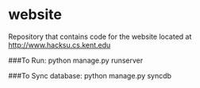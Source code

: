 website
=======

Repository that contains code for the website located at http://www.hacksu.cs.kent.edu

###To Run:
python manage.py runserver

###To Sync database:
python manage.py syncdb